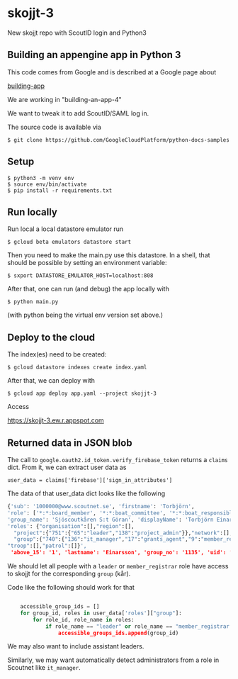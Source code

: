 # skojjt-3
New skojjt repo with ScoutID login and Python3

## Building an appengine app in Python 3

This code comes from Google and is described at a Google page about

[building-app](https://cloud.google.com/appengine/docs/standard/python3/building-app)

We are working in "building-an-app-4"

We want to tweak it to add ScoutID/SAML log in.

The source code is available via

    $ git clone https://github.com/GoogleCloudPlatform/python-docs-samples

## Setup

    $ python3 -m venv env
    $ source env/bin/activate
    $ pip install -r requirements.txt

## Run locally

Run local a local datastore emulator run

    $ gcloud beta emulators datastore start

Then you need to make the main.py use this datastore.
In a shell, that should be possible by setting an environment variable:

    $ sxport DATASTORE_EMULATOR_HOST=localhost:808

After that, one can run (and debug) the app locally with

    $ python main.py

(with python being the virtual env version set above.)

## Deploy to the cloud

The index(es) need to be created:

    $ gcloud datastore indexes create index.yaml

After that, we can deploy with

    $ gcloud app deploy app.yaml --project skojjt-3

Access

https://skojjt-3.ew.r.appspot.com

## Returned data in JSON blob

The call to `google.oauth2.id_token.verify_firebase_token` returns a `claims` dict.
From it, we can extract user data as

    user_data = claims['firebase']['sign_in_attributes']

The data of that user_data dict looks like the following

```python
{'sub': '1000000@www.scoutnet.se', 'firstname': 'Torbjörn',
'role': ['*:*:board_member', '*:*:boat_committee', '*:*:boat_responsible', '*:*:company_signatory', '*:*:grants_agent', '*:*:it_manager', '*:*:leader', '*:*:member_registrar', '*:*:project_admin', '*:*:safety_responsible', 'group:*:*', 'group:*:board_member', 'group:*:boat_committee', 'group:*:boat_responsible', 'group:*:company_signatory', 'group:*:grants_agent', 'group:*:it_manager', 'group:*:member_registrar', 'group:*:safety_responsible', 'group:740:*', 'group:740:board_member', 'group:740:boat_committee', 'group:740:boat_responsible', 'group:740:company_signatory', 'group:740:grants_agent', 'group:740:it_manager', 'group:740:member_registrar', 'group:740:safety_responsible', 'project:*:*', 'project:*:leader', 'project:*:project_admin', 'project:751:*', 'project:751:leader', 'project:751:project_admin'],
'group_name': 'Sjöscoutkåren S:t Göran', 'displayName': 'Torbjörn Einarsson',
'roles': {"organisation":[],"region":[],
  "project":{"751":{"65":"leader","138":"project_admin"}},"network":[],"corps":[],"district":[],
  "group":{"740":{"136":"it_manager","17":"grants_agent","9":"member_registrar","49":"company_signatory","15":"board_member","135":"safety_responsible","337":"boat_committee","35":"boat_responsible"}},
"troop":[],"patrol":[]}',
 'above_15': '1', 'lastname': 'Einarsson', 'group_no': '1135', 'uid': '1000000', 'group_id': '740', 'dob': '2000-01-01', 'email': 'torbjorn.einarsson@stgscout.se', 'firstlast': 'torbjorn.einarsson'}
```

We should let all people with a `leader` or `member_registrar` role have access to skojjt for the corresponding
`group` (kår).

Code like the following should work for that
```python

    accessible_group_ids = []
    for group_id, roles in user_data['roles']["group"]:
        for role_id, role_name in roles:
            if role_name == "leader" or role_name == "member_registrar:
                accessible_groups_ids.append(group_id)
```

We may also want to include assistant leaders.

Similarly, we may want automatically detect administrators from a role in Scoutnet
like `it_manager`.

